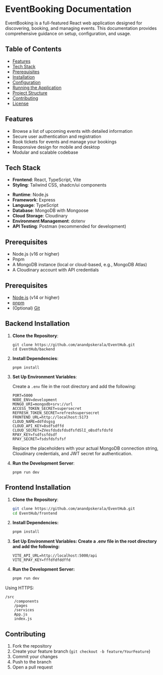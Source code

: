# EventBooking Documentation

EventBooking is a full-featured React web application designed for discovering, booking, and managing events. This documentation provides comprehensive guidance on setup, configuration, and usage.

## Table of Contents

- [Features](#features)
- [Tech Stack](#tech-stack)
- [Prerequisites](#prerequisites)
- [Installation](#installation)
- [Configuration](#configuration)
- [Running the Application](#running-the-application)
- [Project Structure](#project-structure)
- [Contributing](#contributing)
- [License](#license)

## Features

- Browse a list of upcoming events with detailed information
- Secure user authentication and registration
- Book tickets for events and manage your bookings
- Responsive design for mobile and desktop
- Modular and scalable codebase

Tech Stack
----------
- **Frontend**: React, TypeScript, Vite
- **Styling**: Tailwind CSS, shadcn/ui components
*   **Runtime**: Node.js
*   **Framework**: Express
*   **Language**: TypeScript
*   **Database**: MongoDB with Mongoose
*   **Cloud Storage**: Cloudinary
*   **Environment Management**: dotenv
*   **API Testing**: Postman (recommended for development)

Prerequisites
-------------

*   Node.js (v16 or higher)
*   Pnpm
*   A MongoDB instance (local or cloud-based, e.g., MongoDB Atlas)
*   A Cloudinary account with API credentials

## Prerequisites

- [Node.js](https://nodejs.org/) (v14 or higher)
- [pnpm](https://pnpm.io/)
- (Optional) [Git](https://git-scm.com/)

## Backend Installation

1.  **Clone the Repository**:
    
        git clone https://github.com/anandpskerala/EventHub.git
        cd EventHub/backend
    
2.  **Install Dependencies**:
    
        pnpm install
    

    
3.  **Set Up Environment Variables**:
    
    Create a `.env` file in the root directory and add the following:
    
        PORT=5000
        NODE_ENV=development
        MONGO_URI=mongodb+srv://url
        ACCESS_TOKEN_SECRET=supersecret
        REFRESH_TOKEN_SECRET=refreshsupersecret
        FRONTEND_URL=http://localhost:5173
        CLOUD_NAME=ddfdsgsg
        CLOUD_API_KEY=8sdfsdffd
        CLOUD_SECRET=ZVesfdsdsfdsdfsfdSlI_oBsdfsfdsfd
        RPAY_KEY=fsdfssfdsdf
        RPAY_SECRET=fsdsfdsfsfsf


    
    Replace the placeholders with your actual MongoDB connection string, Cloudinary credentials, and JWT secret for authentication.
    
4.  **Run the Development Server**:
    
        pnpm run dev
    

## Frontend Installation

1. **Clone the Repository**:
   ```bash
   git clone https://github.com/anandpskerala/EventHub.git
   cd EventHub/frontend
   ````
2. **Install Dependencies:**

    ```bash
    pnpm install
    ```
3. **Set Up Environment Variables:
Create a .env file in the root directory and add the following:**

    ```
    VITE_API_URL=http://localhost:5000/api
    VITE_RPAY_KEY=fffdfdfddffd
    ```
4. **Run the Development Server:**
    ```bash
    pnpm run dev
    ```


Using HTTPS:

```
/src
    /components
    /pages
    /services
    App.js
    index.js
```

## Contributing

1. Fork the repository
2. Create your feature branch (`git checkout -b feature/YourFeature`)
3. Commit your changes
4. Push to the branch
5. Open a pull request
